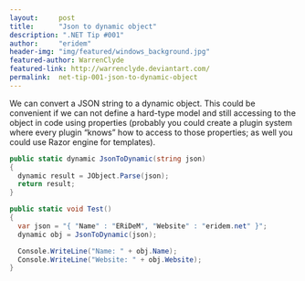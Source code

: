 ```yaml
---
layout:     post
title:      "Json to dynamic object"
description: ".NET Tip #001"
author:     "eridem"
header-img: "img/featured/windows_background.jpg"
featured-author: WarrenClyde
featured-link: http://warrenclyde.deviantart.com/
permalink:  net-tip-001-json-to-dynamic-object
---
```


We can convert a JSON string to a dynamic object. This could be convenient if we can not define a hard-type model and still accessing to the object in code using properties (probably you could create a plugin system where every plugin “knows” how to access to those properties; as well you could use Razor engine for templates).

```csharp
public static dynamic JsonToDynamic(string json)
{
  dynamic result = JObject.Parse(json);
  return result;
}

public static void Test()
{
  var json = "{ "Name" : "ERiDeM", "Website" : "eridem.net" }";
  dynamic obj = JsonToDynamic(json);

  Console.WriteLine("Name: " + obj.Name);
  Console.WriteLine("Website: " + obj.Website);
}
```